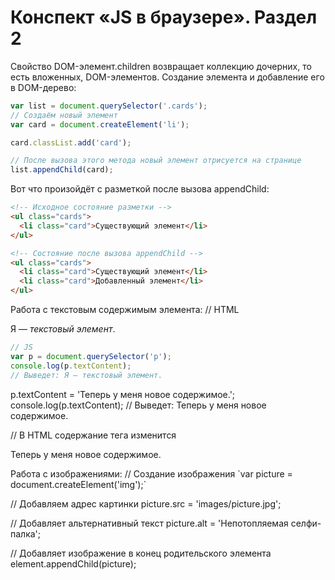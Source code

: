 # Конспект «JS в браузере». Раздел 2
Свойство DOM-элемент.children возвращает коллекцию дочерних, то есть вложенных, DOM-элементов.
Создание элемента и добавление его в DOM-дерево:

```javascript
var list = document.querySelector('.cards');
// Создаём новый элемент
var card = document.createElement('li');

card.classList.add('card');
```
```js
// После вызова этого метода новый элемент отрисуется на странице
list.appendChild(card);
```
Вот что произойдёт с разметкой после вызова appendChild:

```html
<!-- Исходное состояние разметки -->
<ul class="cards">
  <li class="card">Существующий элемент</li>
</ul>

<!-- Состояние после вызова appendChild -->
<ul class="cards">
  <li class="card">Существующий элемент</li>
  <li class="card">Добавленный элемент</li>
</ul>
```

Работа с текстовым содержимым элемента:
// HTML
<p>Я — <em>текстовый элемент</em>.</p>

```js
// JS
var p = document.querySelector('p');
console.log(p.textContent);
// Выведет: Я — текстовый элемент.
```

p.textContent = 'Теперь у меня новое содержимое.';
console.log(p.textContent);
// Выведет: Теперь у меня новое содержимое.

// В HTML содержание тега изменится
<p>Теперь у меня новое содержимое.</p>
Работа с изображениями:
// Создание изображения
`var picture = document.createElement('img');`

// Добавляем адрес картинки
picture.src = 'images/picture.jpg';

// Добавляет альтернативный текст
picture.alt = 'Непотопляемая селфи-палка';

// Добавляет изображение в конец родительского элемента
element.appendChild(picture);

